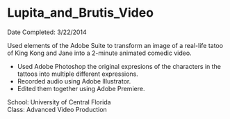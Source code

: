 # Lupita_and_Brutis_Video

Date Completed: 3/22/2014  
  
Used elements of the Adobe Suite to transform an image of a real-life tatoo of King Kong and Jane into a 2-minute animated comedic video.   
- Used Adobe Photoshop the original expresions of the characters in the tattoos into multiple different expressions.   
- Recorded audio using Adobe Illustrator.   
- Edited them together using Adobe Premiere.   
  

School: University of Central Florida  
Class: Advanced Video Production   
